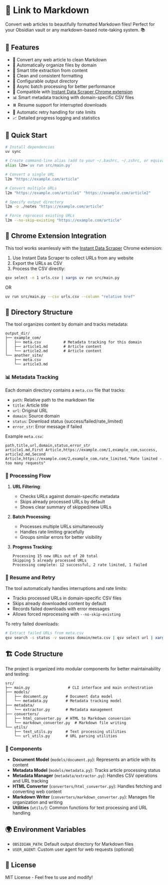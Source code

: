 # 🔗 Link to Markdown

Convert web articles to beautifully formatted Markdown files! Perfect for your Obsidian vault or any markdown-based note-taking system. 📚

## 🌟 Features

- 🔄 Convert any web article to clean Markdown
- 📁 Automatically organize files by domain
- 📝 Smart title extraction from content
- 🎨 Clean and consistent formatting
- 🔧 Configurable output directory
- 🚀 Async batch processing for better performance
- 🔌 Compatible with [Instant Data Scraper Chrome extension](https://chromewebstore.google.com/detail/instant-data-scraper/ofaokhiedipichpaobibbnahnkdoiiah)
- 📊 Smart metadata tracking with domain-specific CSV files
- ⏸️ Resume support for interrupted downloads
- 🔁 Automatic retry handling for rate limits
- 📈 Detailed progress logging and statistics

## 🚀 Quick Start

```bash
# Install dependencies
uv sync

# Create command-line alias (add to your ~/.bashrc, ~/.zshrc, or equivalent)
alias l2m='uv run src/main.py'

# Convert a single URL
l2m "https://example.com/article"

# Convert multiple URLs
l2m "https://example.com/article1" "https://example.com/article2"

# Specify output directory
l2m -o ./notes "https://example.com/article"

# Force reprocess existing URLs
l2m --no-skip-existing "https://example.com/article"
```

## 🔌 Chrome Extension Integration

This tool works seamlessly with the [Instant Data Scraper](https://chrome.google.com/webstore/detail/instant-data-scraper/ofaokhiedipichpaobibbnahnkdoiiah) Chrome extension:

1. Use Instant Data Scraper to collect URLs from any website
2. Export the URLs as CSV
3. Process the CSV directly:

```bash
qsv select -n 1 urls.csv | xargs uv run src/main.py
```

OR

```bash
uv run src/main.py --csv urls.csv --column "relative href"
```

## 📁 Directory Structure

The tool organizes content by domain and tracks metadata:

```
output_dir/
├── example_com/
│   ├── meta.csv          # Metadata tracking for this domain
│   ├── article1.md       # Article content
│   └── article2.md       # Article content
└── another_site/
    ├── meta.csv
    └── article3.md
```

### 📊 Metadata Tracking

Each domain directory contains a `meta.csv` file that tracks:

- `path`: Relative path to the markdown file
- `title`: Article title
- `url`: Original URL
- `domain`: Source domain
- `status`: Download status (success/failed/rate_limited)
- `error_str`: Error message if failed

Example `meta.csv`:

```csv
path,title,url,domain,status,error_str
article1.md,First Article,https://example.com/1,example_com,success,
article2.md,Second Article,https://example.com/2,example_com,rate_limited,"Rate limited - too many requests"
```

### 🔁 Processing Flow

1. **URL Filtering**:
   - Checks URLs against domain-specific metadata
   - Skips already processed URLs by default
   - Shows clear summary of skipped/new URLs

2. **Batch Processing**:
   - Processes multiple URLs simultaneously
   - Handles rate limiting gracefully
   - Groups similar errors for better visibility

3. **Progress Tracking**:
   ```
   Processing 15 new URLs out of 20 total
   Skipping 5 already processed URLs
   Processing complete: 12 successful, 2 rate limited, 1 failed
   ```

### 🔁 Resume and Retry

The tool automatically handles interruptions and rate limits:

- Tracks processed URLs in domain-specific CSV files
- Skips already downloaded content by default
- Records failed downloads with error messages
- Allows forced reprocessing with `--no-skip-existing`

To retry failed downloads:

```bash
# Extract failed URLs from meta.csv
qsv search -s status -v success domain/meta.csv | qsv select url | xargs uv run src/main.py
```

## 🏗️ Code Structure

The project is organized into modular components for better maintainability and testing:

```
src/
├── main.py                 # CLI interface and main orchestration
├── models/
│   ├── document.py        # Document data model
│   └── metadata.py        # Metadata tracking model
├── metadata/
│   └── extractor.py       # Metadata management
├── converters/
│   ├── html_converter.py  # HTML to Markdown conversion
│   └── markdown_converter.py  # Markdown file writing
└── utils/
    ├── text_utils.py      # Text processing utilities
    └── url_utils.py       # URL parsing utilities
```

### 🧩 Components

- **Document Model** (`models/document.py`): Represents an article with its content
- **Metadata Model** (`models/metadata.py`): Tracks article processing status
- **Metadata Manager** (`metadata/extractor.py`): Handles CSV operations and URL tracking
- **HTML Converter** (`converters/html_converter.py`): Handles fetching and converting web content
- **Markdown Writer** (`converters/markdown_converter.py`): Manages file organization and writing
- **Utilities** (`utils/`): Common functions for text processing and URL handling

## 🌍 Environment Variables

- `OBSIDIAN_PATH`: Default output directory for Markdown files
- `USER_AGENT`: Custom user agent for web requests (optional)

## 📝 License

MIT License - Feel free to use and modify!
